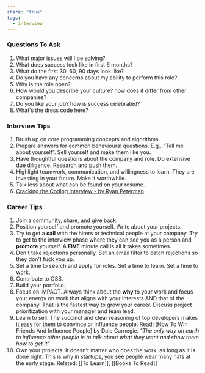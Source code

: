 ```yaml
---
share: "true"
tags:
  - interview
---
```

### Questions To Ask
1. What major issues will I be solving?
2. What does success look like in first 6 months?
3. What do the first 30, 60, 90 days look like?
4. Do you have any concerns about my ability to perform this role?
5. Why is the role open? 
6. How would you describe your culture? how does it differ from other companies?
7. Do you like your job? how is success celebrated?
8. What's the dress code here?

### Interview Tips 
1. Brush up on core programming concepts and algorithms.
2. Prepare answers for common behavioural questions. E.g.. “Tell me about yourself”. Sell yourself and make them like you.
3. Have thoughtful questions about the company and role. Do extensive due diligence. Research and push them.
4. Highlight teamwork, communication, and willingness to learn. They are investing in your future. Make it worthwhile.
5. Talk less about what can be found on your resume.
6. [Cracking the Coding Interview - by Ryan Peterman](https://www.developing.dev/p/how-i-11xd-my-interview-offer-rate)

### Career Tips
1. Join a community, share, and give back.
2. Position yourself and promote yourself. Write about your projects.
3. Try to get a **call** with the hirers or technical people at your company. Try to get to the interview phase where they can see you as a person and **promote** yourself. A **FIVE** minute call is all it takes sometimes.
4. Don't take rejections personally. Set an email filter to catch rejections so they don't fuck you up.
5. Set a time to search and apply for roles. Set a time to learn. Set a time to work.
6. Contribute to OSS.
7. Build your portfolio.
8. Focus on IMPACT. Always think about the **why** to your work and focus your energy on work that aligns with your interests AND that of the company. That is the fastest way to grow your career. Discuss project prioritization with your manager and team lead.
9. Learn to sell. The succinct and clear reasoning of top developers makes it easy for them to convince or influence people. Read: [How To Win Friends And Influence People] by Dale Carnegie.
	_"The only way on earth to influence other people is to talk about what they want and show them how to get it"_
10. Own your projects. It doesn't matter who does the work, as long as it is done right. This is why in startups, you see people wear many hats at the early stage.
Related: [[To Learn]], [[Books To Read]]
